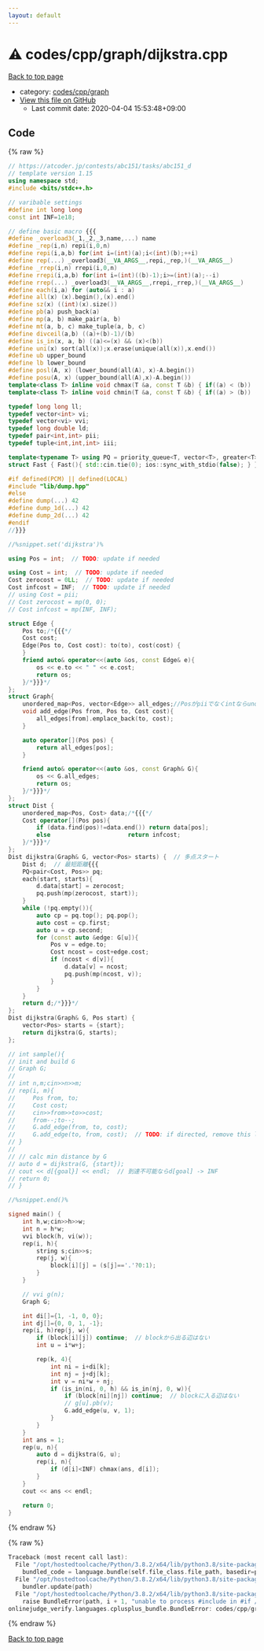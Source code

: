 ```yaml
---
layout: default
---
```


<!-- mathjax config similar to math.stackexchange -->
<script type="text/javascript" async
  src="https://cdnjs.cloudflare.com/ajax/libs/mathjax/2.7.5/MathJax.js?config=TeX-MML-AM_CHTML">
</script>
<script type="text/x-mathjax-config">
  MathJax.Hub.Config({
    TeX: { equationNumbers: { autoNumber: "AMS" }},
    tex2jax: {
      inlineMath: [ ['$','$'] ],
      processEscapes: true
    },
    "HTML-CSS": { matchFontHeight: false },
    displayAlign: "left",
    displayIndent: "2em"
  });
</script>

<script type="text/javascript" src="https://cdnjs.cloudflare.com/ajax/libs/jquery/3.4.1/jquery.min.js"></script>
<script src="https://cdn.jsdelivr.net/npm/jquery-balloon-js@1.1.2/jquery.balloon.min.js" integrity="sha256-ZEYs9VrgAeNuPvs15E39OsyOJaIkXEEt10fzxJ20+2I=" crossorigin="anonymous"></script>
<script type="text/javascript" src="../../../../assets/js/copy-button.js"></script>
<link rel="stylesheet" href="../../../../assets/css/copy-button.css" />


# :warning: codes/cpp/graph/dijkstra.cpp

<a href="../../../../index.html">Back to top page</a>

* category: <a href="../../../../index.html#3ec2d728d77befc78f832b5911706770">codes/cpp/graph</a>
* <a href="{{ site.github.repository_url }}/blob/master/codes/cpp/graph/dijkstra.cpp">View this file on GitHub</a>
    - Last commit date: 2020-04-04 15:53:48+09:00




## Code

<a id="unbundled"></a>
{% raw %}
```cpp
// https://atcoder.jp/contests/abc151/tasks/abc151_d
// template version 1.15
using namespace std;
#include <bits/stdc++.h>

// varibable settings
#define int long long
const int INF=1e18;

// define basic macro {{{
#define _overload3(_1,_2,_3,name,...) name
#define _rep(i,n) repi(i,0,n)
#define repi(i,a,b) for(int i=(int)(a);i<(int)(b);++i)
#define rep(...) _overload3(__VA_ARGS__,repi,_rep,)(__VA_ARGS__)
#define _rrep(i,n) rrepi(i,0,n)
#define rrepi(i,a,b) for(int i=(int)((b)-1);i>=(int)(a);--i)
#define rrep(...) _overload3(__VA_ARGS__,rrepi,_rrep,)(__VA_ARGS__)
#define each(i,a) for (auto&& i : a)
#define all(x) (x).begin(),(x).end()
#define sz(x) ((int)(x).size())
#define pb(a) push_back(a)
#define mp(a, b) make_pair(a, b)
#define mt(a, b, c) make_tuple(a, b, c)
#define divceil(a,b) ((a)+(b)-1)/(b)
#define is_in(x, a, b) ((a)<=(x) && (x)<(b))
#define uni(x) sort(all(x));x.erase(unique(all(x)),x.end())
#define ub upper_bound
#define lb lower_bound
#define posl(A, x) (lower_bound(all(A), x)-A.begin())
#define posu(A, x) (upper_bound(all(A),x)-A.begin())
template<class T> inline void chmax(T &a, const T &b) { if((a) < (b)) (a) = (b); }
template<class T> inline void chmin(T &a, const T &b) { if((a) > (b)) (a) = (b); }

typedef long long ll;
typedef vector<int> vi;
typedef vector<vi> vvi;
typedef long double ld;
typedef pair<int,int> pii;
typedef tuple<int,int,int> iii;

template<typename T> using PQ = priority_queue<T, vector<T>, greater<T>>;
struct Fast { Fast(){ std::cin.tie(0); ios::sync_with_stdio(false); } } fast;

#if defined(PCM) || defined(LOCAL)
#include "lib/dump.hpp"
#else
#define dump(...) 42
#define dump_1d(...) 42
#define dump_2d(...) 42
#endif
//}}}

//%snippet.set('dijkstra')%

using Pos = int;  // TODO: update if needed

using Cost = int;  // TODO: update if needed
Cost zerocost = 0LL;  // TODO: update if needed
Cost infcost = INF;  // TODO: update if needed
// using Cost = pii;
// Cost zerocost = mp(0, 0);
// Cost infcost = mp(INF, INF);

struct Edge {
    Pos to;/*{{{*/
    Cost cost;
    Edge(Pos to, Cost cost): to(to), cost(cost) {
    }
    friend auto& operator<<(auto &os, const Edge& e){
        os << e.to << " " << e.cost;
        return os;
    }/*}}}*/
};
struct Graph{
    unordered_map<Pos, vector<Edge>> all_edges;//Posがpiiでなくintならunordredの方が早い{{{
    void add_edge(Pos from, Pos to, Cost cost){
        all_edges[from].emplace_back(to, cost);
    }

    auto operator[](Pos pos) {
        return all_edges[pos];
    }

    friend auto& operator<<(auto &os, const Graph& G){
        os << G.all_edges;
        return os;
    }/*}}}*/
};
struct Dist {
    unordered_map<Pos, Cost> data;/*{{{*/
    Cost operator[](Pos pos){
        if (data.find(pos)!=data.end()) return data[pos];
        else                      return infcost;
    }/*}}}*/
};
Dist dijkstra(Graph& G, vector<Pos> starts) {  // 多点スタート
    Dist d;  // 最短距離{{{
    PQ<pair<Cost, Pos>> pq;
    each(start, starts){
        d.data[start] = zerocost;
        pq.push(mp(zerocost, start));
    }
    while (!pq.empty()){
        auto cp = pq.top(); pq.pop();
        auto cost = cp.first;
        auto u = cp.second;
        for (const auto &edge: G[u]){
            Pos v = edge.to;
            Cost ncost = cost+edge.cost;
            if (ncost < d[v]){
                d.data[v] = ncost;
                pq.push(mp(ncost, v));
            }
        }
    }
    return d;/*}}}*/
};
Dist dijkstra(Graph& G, Pos start) {
    vector<Pos> starts = {start};
    return dijkstra(G, starts);
};

// int sample(){
// init and build G
// Graph G;
//
// int n,m;cin>>n>>m;
// rep(i, m){
//     Pos from, to;
//     Cost cost;
//     cin>>from>>to>>cost;
//     from--;to--;
//     G.add_edge(from, to, cost);
//     G.add_edge(to, from, cost);  // TODO: if directed, remove this line
// }
//
// // calc min distance by G
// auto d = dijkstra(G, {start});
// cout << d[{goal}] << endl;  // 到達不可能ならd[goal] -> INF
// return 0;
// }

//%snippet.end()%

signed main() {
    int h,w;cin>>h>>w;
    int n = h*w;
    vvi block(h, vi(w));
    rep(i, h){
        string s;cin>>s;
        rep(j, w){
            block[i][j] = (s[j]=='.'?0:1);
        }
    }

    // vvi g(n);
    Graph G;

    int di[]={1, -1, 0, 0};
    int dj[]={0, 0, 1, -1};
    rep(i, h)rep(j, w){
        if (block[i][j]) continue;  // blockから出る辺はない
        int u = i*w+j;

        rep(k, 4){
            int ni = i+di[k];
            int nj = j+dj[k];
            int v = ni*w + nj;
            if (is_in(ni, 0, h) && is_in(nj, 0, w)){
                if (block[ni][nj]) continue;  // blockに入る辺はない
                // g[u].pb(v);
                G.add_edge(u, v, 1);
            }
        }
    }
    int ans = 1;
    rep(u, n){
        auto d = dijkstra(G, u);
        rep(i, n){
            if (d[i]<INF) chmax(ans, d[i]);
        }
    }
    cout << ans << endl;

    return 0;
}


```
{% endraw %}

<a id="bundled"></a>
{% raw %}
```cpp
Traceback (most recent call last):
  File "/opt/hostedtoolcache/Python/3.8.2/x64/lib/python3.8/site-packages/onlinejudge_verify/docs.py", line 340, in write_contents
    bundled_code = language.bundle(self.file_class.file_path, basedir=pathlib.Path.cwd())
  File "/opt/hostedtoolcache/Python/3.8.2/x64/lib/python3.8/site-packages/onlinejudge_verify/languages/cplusplus.py", line 170, in bundle
    bundler.update(path)
  File "/opt/hostedtoolcache/Python/3.8.2/x64/lib/python3.8/site-packages/onlinejudge_verify/languages/cplusplus_bundle.py", line 281, in update
    raise BundleError(path, i + 1, "unable to process #include in #if / #ifdef / #ifndef other than include guards")
onlinejudge_verify.languages.cplusplus_bundle.BundleError: codes/cpp/graph/dijkstra.cpp: line 45: unable to process #include in #if / #ifdef / #ifndef other than include guards

```
{% endraw %}

<a href="../../../../index.html">Back to top page</a>

